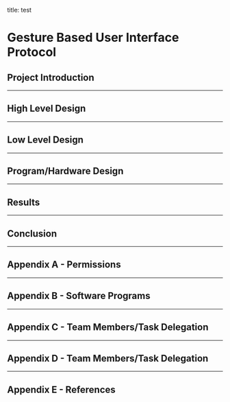 title: test

# Gesture Based User Interface Protocol

## Project Introduction

---

## High Level Design

---

## Low Level Design

---

## Program/Hardware Design

---

## Results

---

## Conclusion

---

## Appendix A - Permissions

---

## Appendix B - Software Programs

---

## Appendix C - Team Members/Task Delegation

---

## Appendix D - Team Members/Task Delegation

---

## Appendix E - References
